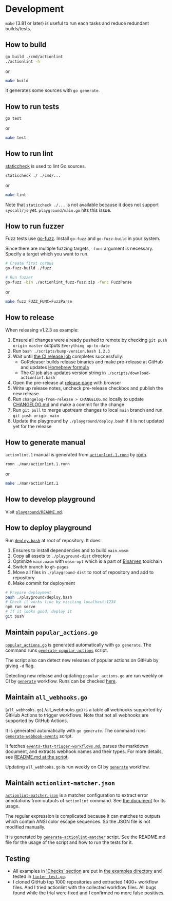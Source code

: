 # Development

`make` (3.81 or later) is useful to run each tasks and reduce redundant builds/tests.

## How to build

```sh
go build ./cmd/actionlint
./actionlint -h
```

or

```sh
make build
```

It generates some sources with `go generate`.

## How to run tests

```sh
go test
```

or

```sh
make test
```

## How to run lint

[staticcheck](https://staticcheck.io/) is used to lint Go sources.

```sh
staticcheck ./ ./cmd/...
```

or

```sh
make lint
```

Note that `staticcheck ./...` is not available because it does not support `syscall/js` yet. `playground/main.go` hits
this issue.

## How to run fuzzer

Fuzz tests use [go-fuzz](https://github.com/dvyukov/go-fuzz). Install `go-fuzz` and `go-fuzz-build` in your system.

Since there are multiple fuzzing targets, `-func` argument is necessary. Specify a target which you want to run.

```sh
# Create first corpus
go-fuzz-build ./fuzz

# Run fuzzer
go-fuzz -bin ./actionlint_fuzz-fuzz.zip -func FuzzParse
```

or

```sh
make fuzz FUZZ_FUNC=FuzzParse
```

## How to release

When releasing v1.2.3 as example:

1. Ensure all changes were already pushed to remote by checking `git push origin master` outputs `Everything up-to-date`
2. Run `bash ./scripts/bump-version.bash 1.2.3`
3. Wait until [the CI release job](.github/workflows/release.yaml) completes successfully:
   - GoReleaser builds release binaries and make pre-release at GitHub and updates [Homebrew formula](./HomebrewFormula/actionlint.rb)
   - The CI job also updates version string in `./scripts/download-actionlint.bash`
4. Open the pre-release at [release page](https://github.com/rhysd/actionlint/releases) with browser
5. Write up release notes, uncheck pre-release checkbox and publish the new release
6. Run `changelog-from-release > CHANGELOG.md` locally to update [CHANGELOG.md](./CHANGELOG.md) and make a commit for the change
7. Run `git pull` to merge upstream changes to local `main` branch and run `git push origin main`
8. Update the playground by `./playground/deploy.bash` if it is not updated yet for the release

## How to generate manual

`actionlint.1` manual is generated from [`actionlint.1.ronn`](./man/actionlint.1.ronn) by [ronn](https://github.com/rtomayko/ronn).

```sh
ronn ./man/actionlint.1.ronn
```

or

```sh
make ./man/actionlint.1
```

## How to develop playground

Visit [`playground/README.md`](./playground/README.md).

## How to deploy playground

Run [`deploy.bash`](./playground/deploy.bash) at root of repository. It does:

1. Ensures to install dependencies and to build `main.wasm`
2. Copy all assets to `./playground-dist` directory
3. Optimize `main.wasm` with `wasm-opt` which is a part of [Binaryen](https://github.com/WebAssembly/binaryen) toolchain
3. Switch branch to `gh-pages`
4. Move all files in `./playground-dist` to root of repository and add to repository
5. Make commit for deployment

```sh
# Prepare deployment
bash ./playground/deploy.bash
# Check it works fine by visiting localhost:1234
npm run serve
# If it looks good, deploy it
git push
```

## Maintain `popular_actions.go`

[`popular_actions.go`](./popular_actions.go) is generated automatically with `go generate`. The command runs
[`generate-popular-actions`](./scripts/generate-popular-actions) script.

The script also can detect new releases of popular actions on GitHub by giving `-d` flag.

Detecting new release and updating `popular_actions.go` are run weekly on CI by [`generate`](.github/workflows/generate.yaml)
workflow. Runs can be checked [here](https://github.com/rhysd/actionlint/actions/workflows/generate.yaml).

## Maintain `all_webhooks.go`

[`all_webhooks.go`(./all_webhooks.go) is a table all webhooks supported by GitHub Actions to trigger workflows. Note that
not all webhooks are supported by GitHub Actions.

It is generated automatically with `go generate`. The command runs [`generate-webhook-events`](./scripts/generate-webhook-events)
script.

It fetches [`events-that-trigger-workflows.md`](https://github.com/github/docs/blob/main/content/actions/learn-github-actions/events-that-trigger-workflows.md),
parses the markdown document, and extracts webhook names and their types. For more details, see
[README.md at the script](./scripts/generate-webhook-events/README.md).

Updating `all_webhooks.go` is run weekly on CI by [`generate`](.github/workflows/generate.yaml) workflow.

## Maintain `actionlint-matcher.json`

[`actionlint-matcher.json`](.github/actionlint-matcher.json) is a matcher configuration to extract error annotations from outputs
of `actionlint` command. See [the document](docs/usage.md#problem-matchers) for its usage.

The regular expression is complicated because it can matches to outputs which contain ANSI color escape sequences. So the JSON
file is not modified manually.

It is generated by [`generate-actionlint-matcher`](./scripts/generate-actionlint-matcher) script. See the README.md file for the
usage of the script and how to run the tests for it.

## Testing

- All examples in ['Checks' section](docs/checks.md) are put in [the examples directory](testdata/examples) and tested in
  [`linter_test.go`](linter_test.go).
- I cloned GitHub top 1000 repositories and extracted 1400+ workflow files. And I tried actionlint with the collected workflow
  files. All bugs found while the trial were fixed and I confirmed no more false positives.

